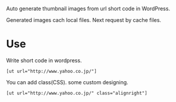 Auto generate thumbnail images from url short code in WordPress.

Generated images cach local files. Next request by cache files.

# Use

Write short code in wordpress.

    [ut url="http://www.yahoo.co.jp/"]

You can add class(CSS). some custom designing.

    [ut url="http://www.yahoo.co.jp/" class="alignright"]
